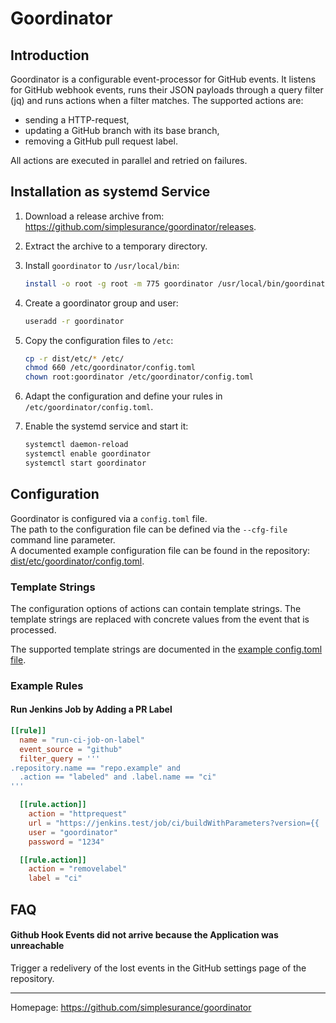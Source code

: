 # Goordinator

## Introduction

Goordinator is a configurable event-processor for GitHub events.
It listens for GitHub webhook events, runs their JSON payloads
through a query filter (jq) and runs actions when a filter matches. The
supported actions are:

- sending a HTTP-request,
- updating a GitHub branch with its base branch,
- removing a GitHub pull request label.

All actions are executed in parallel and retried on failures.

## Installation as systemd Service

1. Download a release archive from: <https://github.com/simplesurance/goordinator/releases>.
2. Extract the archive to a temporary directory.
3. Install `goordinator` to `/usr/local/bin`:

   ```sh
   install -o root -g root -m 775 goordinator /usr/local/bin/goordinator
   ```

4. Create a goordinator group and user:

   ```sh
   useradd -r goordinator
   ```

5. Copy the configuration files to `/etc`:

   ```sh
   cp -r dist/etc/* /etc/
   chmod 660 /etc/goordinator/config.toml
   chown root:goordinator /etc/goordinator/config.toml
   ```

6. Adapt the configuration and define your rules in
   `/etc/goordinator/config.toml`.
7. Enable the systemd service and start it:

   ```sh
   systemctl daemon-reload
   systemctl enable goordinator
   systemctl start goordinator
   ```

## Configuration

Goordinator is configured via a `config.toml` file. \
The path to the configuration file can be defined via the `--cfg-file` command
line parameter. \
A documented example configuration file can be found in the repository:
[dist/etc/goordinator/config.toml](dist/etc/goordinator/config.toml).

### Template Strings

The configuration options of actions can contain template strings. The template
strings are replaced with concrete values from the event that is processed.

The supported template strings are documented in the
[example config.toml file](dist/etc/goordinator/config.toml).


### Example Rules

#### Run Jenkins Job by Adding a PR Label

```toml
[[rule]]
  name = "run-ci-job-on-label"
  event_source = "github"
  filter_query = '''
.repository.name == "repo.example" and
  .action == "labeled" and .label.name == "ci"
'''

  [[rule.action]]
    action = "httprequest"
    url = "https://jenkins.test/job/ci/buildWithParameters?version={{ .Event.CommitID }}"
    user = "goordinator"
    password = "1234"

  [[rule.action]]
    action = "removelabel"
    label = "ci"
```

## FAQ

#### Github Hook Events did not arrive because the Application was unreachable

Trigger a redelivery of the lost events in the GitHub settings page of the
repository.

---------
Homepage: <https://github.com/simplesurance/goordinator>
